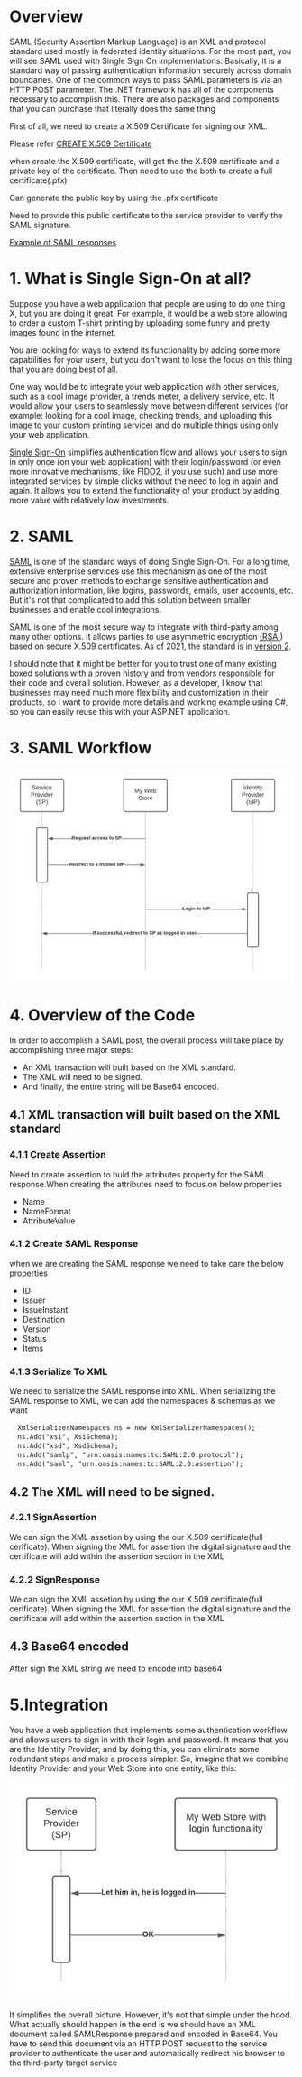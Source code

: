 # Overview
SAML (Security Assertion Markup Language) is an XML and protocol standard used mostly in federated identity situations. For the most part, you will see SAML used with Single Sign On implementations. Basically, it is a standard way of passing authentication information securely across domain boundaries. One of the common ways to pass SAML parameters is via an HTTP POST parameter. The .NET framework has all of the components necessary to accomplish this. There are also packages and components that you can purchase that literally does the same thing

First of all, we need to create a X.509 Certificate for signing our XML.

Please refer [CREATE X.509 Certificate](https://www.linkedin.com/pulse/create-self-signed-x509-certificate-using-openssl-windows-bhosale/)

when create the X.509 certificate, will get the the X.509 certificate and a private key of the certificate. Then need to use the both to create a full certificate(.pfx)

Can generate the public key by using the .pfx certificate

Need to provide this public certificate to the service provider to verify the SAML signature.

[Example of SAML responses](https://www.samltool.com/generic_sso_res.php)


# 1. What is Single Sign-On at all?
Suppose you have a web application that people are using to do one thing X, but you are doing it great. For example, it would be a web store allowing to order a custom T-shirt printing by uploading some funny and pretty images found in the internet.

You are looking for ways to extend its functionality by adding some more capabilities for your users, but you don't want to lose the focus on this thing that you are doing best of all.

One way would be to integrate your web application with other services, such as a cool image provider, a trends meter, a delivery service, etc. It would allow your users to seamlessly move between different services (for example: looking for a cool image, checking trends, and uploading this image to your custom printing service) and do multiple things using only your web application.

[Single Sign-On](https://en.wikipedia.org/wiki/Single_sign-on) simplifies authentication flow and allows your users to sign in only once (on your web application) with their login/password (or even more innovative mechanisms, like [FIDO2](https://fidoalliance.org/fido2/), if you use such) and use more integrated services by simple clicks without the need to log in again and again. It allows you to extend the functionality of your product by adding more value with relatively low investments.

# 2. SAML
[SAML](https://en.wikipedia.org/wiki/Security_Assertion_Markup_Language) is one of the standard ways of doing Single Sign-On. For a long time, extensive enterprise services use this mechanism as one of the most secure and proven methods to exchange sensitive authentication and authorization information, like logins, passwords, emails, user accounts, etc. But it's not that complicated to add this solution between smaller businesses and enable cool integrations.

SAML is one of the most secure way to integrate with third-party among many other options. It allows parties to use asymmetric encryption [(RSA ](https://en.wikipedia.org/wiki/Security_Assertion_Markup_Language)) based on secure X.509 certificates. As of 2021, the standard is in [version 2](https://en.wikipedia.org/wiki/SAML_2.0).

I should note that it might be better for you to trust one of many existing boxed solutions with a proven history and from vendors responsible for their code and overall solution. However, as a developer, I know that businesses may need much more flexibility and customization in their products, so I want to provide more details and working example using C#, so you can easily reuse this with your ASP.NET application.

# 3. SAML Workflow
![File](file.png)

# 4. Overview of the Code

In order to accomplish a SAML post, the overall process will take place by accomplishing three major steps:

- An XML transaction will built based on the XML standard.
- The XML will need to be signed.
- And finally, the entire string will be Base64 encoded.

## 4.1 XML transaction will built based on the XML standard

### 4.1.1 Create Assertion

Need to create assertion to buld the attributes property for the SAML response.When creating the attributes need to focus on below properties
- Name
- NameFormat
- AttributeValue

### 4.1.2 Create SAML Response
when we are creating the SAML response we need to take care the below properties
- ID
- Issuer
- IssueInstant
- Destination
- Version
- Status
- Items

### 4.1.3 Serialize To XML
We need to serialize the SAML response into XML. When serializing the SAML response to XML, we can add the namespaces & schemas as we want
```<language>
  XmlSerializerNamespaces ns = new XmlSerializerNamespaces();
  ns.Add("xsi", XsiSchema);
  ns.Add("xsd", XsdSchema);
  ns.Add("samlp", "urn:oasis:names:tc:SAML:2.0:protocol");
  ns.Add("saml", "urn:oasis:names:tc:SAML:2.0:assertion");
```

## 4.2 The XML will need to be signed.

### 4.2.1 SignAssertion
We can sign the XML assetion by using the our X.509 certificate(full cerificate). When signing the XML for assertion the digital signature and the certificate will add within the assertion section in the XML

### 4.2.2 SignResponse
We can sign the XML assetion by using the our X.509 certificate(full cerificate). When signing the XML for assertion the digital signature and the certificate will add within the assertion section in the XML

## 4.3  Base64 encoded
After sign the XML string we need to encode into base64

# 5.Integration 
You have a web application that implements some authentication workflow and allows users to sign in with their login and password. It means that you are the Identity Provider, and by doing this, you can eliminate some redundant steps and make a process simpler. So, imagine that we combine Identity Provider and your Web Store into one entity, like this:

![Integration](Integration.png)

It simplifies the overall picture. However, it's not that simple under the hood. What actually should happen in the end is we should have an XML document called SAMLResponse prepared and encoded in Base64. You have to send this document via an HTTP POST request to the service provider to authenticate the user and automatically redirect his browser to the third-party target service
